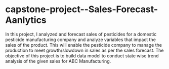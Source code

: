 # capstone-project--Sales-Forecast-Aanlytics
In this project, I analyzed and forecast sales of pesticides for a domestic pesticide manufacturing company  and analyze variables that impact the sales of the product. This will enable the pesticide company to manage the production to meet growth/slowdown in sales as per the sales forecast. The objective of this project is to build data model to conduct state wise trend analysis of the given sales for ABC Manufacturing.
